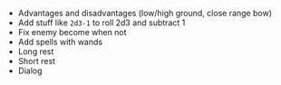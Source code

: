 - Advantages and disadvantages (low/high ground, close range bow)
- Add stuff like `2d3-1` to roll 2d3 and subtract 1
- Fix enemy become when not
- Add spells with wands
- Long rest
- Short rest
- Dialog